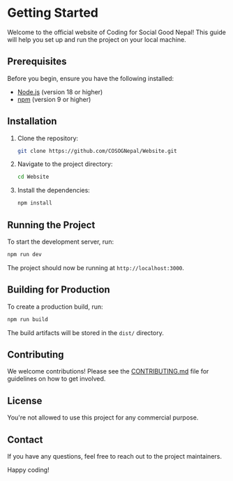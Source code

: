 # Getting Started

Welcome to the official website of Coding for Social Good Nepal! This guide will help you set up and run the project on your local machine.

## Prerequisites

Before you begin, ensure you have the following installed:

- [Node.js](https://nodejs.org/) (version 18 or higher)
- [npm](https://www.npmjs.com/) (version 9 or higher)

## Installation

1. Clone the repository:
   ```sh
   git clone https://github.com/COSOGNepal/Website.git
   ```
2. Navigate to the project directory:
   ```sh
   cd Website
   ```
3. Install the dependencies:
   ```sh
   npm install
   ```

## Running the Project

To start the development server, run:

```sh
npm run dev
```

The project should now be running at `http://localhost:3000`.

## Building for Production

To create a production build, run:

```sh
npm run build
```

The build artifacts will be stored in the `dist/` directory.

## Contributing

We welcome contributions! Please see the [CONTRIBUTING.md](CONTRIBUTING.md) file for guidelines on how to get involved.

## License

You're not allowed to use this project for any commercial purpose.

## Contact

If you have any questions, feel free to reach out to the project maintainers.

Happy coding!